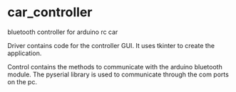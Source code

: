 # car_controller
bluetooth controller for arduino rc car

Driver contains code for the controller GUI. It uses tkinter to create the application.

Control contains the methods to communicate with the arduino bluetooth module. The pyserial library is used to communicate through the com ports on the pc.

